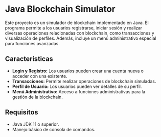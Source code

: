 # Java Blockchain Simulator

Este proyecto es un simulador de blockchain implementado en Java. El programa permite a los usuarios registrarse, iniciar sesión y realizar diversas operaciones relacionadas con blockchain, como transacciones y visualización de perfiles. Además, incluye un menú administrativo especial para funciones avanzadas.

## Características

- **Login y Registro:** Los usuarios pueden crear una cuenta nueva o acceder con una existente.
- **Transacciones:** Permite realizar operaciones de blockchain simuladas.
- **Perfil de Usuario:** Los usuarios pueden ver detalles de su perfil.
- **Menú Administrativo:** Acceso a funciones administrativas para la gestión de la blockchain.

## Requisitos

- Java JDK 11 o superior.
- Manejo básico de consola de comandos.
